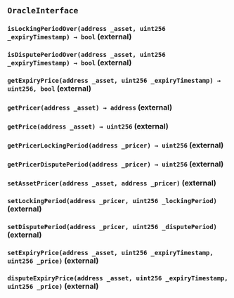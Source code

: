 ## `OracleInterface`

### `isLockingPeriodOver(address _asset, uint256 _expiryTimestamp) → bool` (external)

### `isDisputePeriodOver(address _asset, uint256 _expiryTimestamp) → bool` (external)

### `getExpiryPrice(address _asset, uint256 _expiryTimestamp) → uint256, bool` (external)

### `getPricer(address _asset) → address` (external)

### `getPrice(address _asset) → uint256` (external)

### `getPricerLockingPeriod(address _pricer) → uint256` (external)

### `getPricerDisputePeriod(address _pricer) → uint256` (external)

### `setAssetPricer(address _asset, address _pricer)` (external)

### `setLockingPeriod(address _pricer, uint256 _lockingPeriod)` (external)

### `setDisputePeriod(address _pricer, uint256 _disputePeriod)` (external)

### `setExpiryPrice(address _asset, uint256 _expiryTimestamp, uint256 _price)` (external)

### `disputeExpiryPrice(address _asset, uint256 _expiryTimestamp, uint256 _price)` (external)
